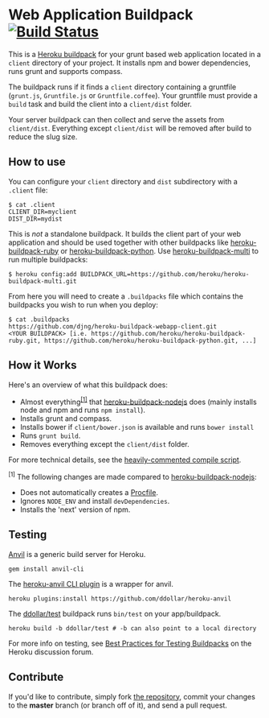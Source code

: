 Web Application Buildpack [![Build Status](https://travis-ci.org/djng/heroku-buildpack-webapp-client.svg)](https://travis-ci.org/djng/heroku-buildpack-webapp-client)
=========================

This is a [Heroku buildpack](http://devcenter.heroku.com/articles/buildpacks) for your grunt based web application located in
a `client` directory of your project. It installs npm and bower dependencies, runs grunt and supports compass.

The buildpack runs if it finds a `client` directory containing a gruntfile (`grunt.js`, `Gruntfile.js` or `Gruntfile.coffee`).
Your gruntfile must provide a `build` task and build the client into a `client/dist` folder.

Your server buildpack can then collect and serve the assets from `client/dist`. Everything except `client/dist` will be removed after build to reduce
the slug size.

How to use
----------

You can configure your `client` directory and `dist` subdirectory with a `.client` file:

    $ cat .client
    CLIENT_DIR=myclient
    DIST_DIR=mydist

This is _not_ a standalone buildpack. It builds the client part of your web application and should be used together with other buildpacks like
[heroku-buildpack-ruby](https://github.com/heroku/heroku-buildpack-ruby) or [heroku-buildpack-python](https://github.com/heroku/heroku-buildpack-python).
Use [heroku-buildpack-multi](https://github.com/heroku/heroku-buildpack-multi) to run multiple buildpacks:

    $ heroku config:add BUILDPACK_URL=https://github.com/heroku/heroku-buildpack-multi.git

From here you will need to create a `.buildpacks` file which contains the buildpacks you wish to run when you deploy:

    $ cat .buildpacks
    https://github.com/djng/heroku-buildpack-webapp-client.git
    <YOUR BUILDPACK> [i.e. https://github.com/heroku/heroku-buildpack-ruby.git, https://github.com/heroku/heroku-buildpack-python.git, ...]

How it Works
------------

Here's an overview of what this buildpack does:

- Almost everything<sup>[[1]](#bpnchg)</sup> that [heroku-buildpack-nodejs](https://github.com/heroku/heroku-buildpack-nodejs) does (mainly installs node and npm and runs `npm install`).
- Installs grunt and compass.
- Installs bower if `client/bower.json` is available and runs `bower install`
- Runs `grunt build`.
- Removes everything except the `client/dist` folder.


For more technical details, see the [heavily-commented compile script](https://github.com/djng/heroku-buildpack-webapp-client/blob/master/bin/compile).

<sup><a name="bpnchg">[1]</a></sup> The following changes are made compared to [heroku-buildpack-nodejs](https://github.com/heroku/heroku-buildpack-nodejs):

- Does not automatically creates a [Procfile](https://devcenter.heroku.com/articles/procfile).
- Ignores `NODE_ENV` and install `devDependencies`.
- Installs the 'next' version of npm.

Testing
-------

[Anvil](https://github.com/ddollar/anvil) is a generic build server for Heroku.

```
gem install anvil-cli
```

The [heroku-anvil CLI plugin](https://github.com/ddollar/heroku-anvil) is a wrapper for anvil.

```
heroku plugins:install https://github.com/ddollar/heroku-anvil
```

The [ddollar/test](https://github.com/ddollar/buildpack-test) buildpack runs `bin/test` on your app/buildpack.

```
heroku build -b ddollar/test # -b can also point to a local directory
```

For more info on testing, see [Best Practices for Testing Buildpacks](https://discussion.heroku.com/t/best-practices-for-testing-buildpacks/294) on the Heroku discussion forum.

Contribute
----------

If you'd like to contribute, simply fork [the repository](https://github.com/djng/heroku-buildpack-webapp-client), commit your changes to the **master** branch (or branch off of it), and send a pull request.
